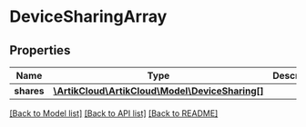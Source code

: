 # DeviceSharingArray

## Properties
Name | Type | Description | Notes
------------ | ------------- | ------------- | -------------
**shares** | [**\ArtikCloud\ArtikCloud\Model\DeviceSharing[]**](DeviceSharing.md) |  | [optional] 

[[Back to Model list]](../README.md#documentation-for-models) [[Back to API list]](../README.md#documentation-for-api-endpoints) [[Back to README]](../README.md)


